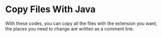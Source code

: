 # Copy Files With Java
With these codes, you can copy all the files with the extension you want, the places you need to change are written as a comment line.